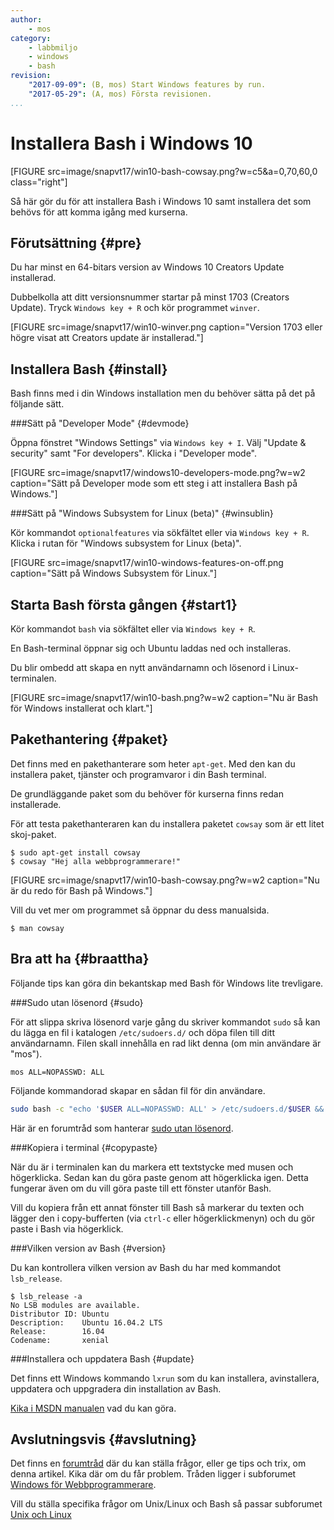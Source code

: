 ```yaml
---
author:
    - mos
category: 
    - labbmiljo
    - windows
    - bash
revision:
    "2017-09-09": (B, mos) Start Windows features by run.
    "2017-05-29": (A, mos) Första revisionen.
...
```

Installera Bash i Windows 10
==================================

[FIGURE src=image/snapvt17/win10-bash-cowsay.png?w=c5&a=0,70,60,0 class="right"]

Så här gör du för att installera Bash i Windows 10 samt installera det som behövs för att komma igång med kurserna.

<!--more-->



Förutsättning {#pre}
-------------------------------

Du har minst en 64-bitars version av Windows 10 Creators Update installerad. 

Dubbelkolla att ditt versionsnummer startar på minst 1703 (Creators Update). Tryck `Windows key + R` och kör programmet `winver`. 

[FIGURE src=image/snapvt17/win10-winver.png caption="Version 1703 eller högre visat att Creators update är installerad."]



Installera Bash {#install}
-------------------------------

Bash finns med i din Windows installation men du behöver sätta på det på följande sätt.



###Sätt på "Developer Mode" {#devmode}

Öppna fönstret "Windows Settings" via `Windows key + I`. Välj "Update & security" samt "For developers". Klicka i "Developer mode".

[FIGURE src=image/snapvt17/windows10-developers-mode.png?w=w2 caption="Sätt på Developer mode som ett steg i att installera Bash på Windows."]



###Sätt på "Windows Subsystem for Linux (beta)" {#winsublin}

Kör kommandot `optionalfeatures` via sökfältet eller via `Windows key + R`. Klicka i rutan för "Windows subsystem for Linux (beta)".

[FIGURE src=image/snapvt17/win10-windows-features-on-off.png caption="Sätt på Windows Subsystem för Linux."]



<!--
###Aktivera "Windows Subsystem for Linux (beta)" {#aktivera}

Du kan nu aktivera bash för Windows genom att köra följande kommandorad i Power Shell som Administratör.

```text
Enable-WindowsOptionalFeature -Online -FeatureName Microsoft-Windows-Subsystem-Linux
```
-->



Starta Bash första gången {#start1}
-------------------------------

Kör kommandot `bash` via sökfältet eller via `Windows key + R`.

En Bash-terminal öppnar sig och Ubuntu laddas ned och installeras.

Du blir ombedd att skapa en nytt användarnamn och lösenord i Linux-terminalen.

[FIGURE src=image/snapvt17/win10-bash.png?w=w2 caption="Nu är Bash för Windows installerat och klart."]



Pakethantering {#paket}
------------------------------

Det finns med en pakethanterare som heter `apt-get`. Med den kan du installera paket, tjänster och programvaror i din Bash terminal.

De grundläggande paket som du behöver för kurserna finns redan installerade.

För att testa pakethanteraren kan du installera paketet `cowsay` som är ett litet skoj-paket.

```text
$ sudo apt-get install cowsay
$ cowsay "Hej alla webbprogrammerare!"
```

[FIGURE src=image/snapvt17/win10-bash-cowsay.png?w=w2 caption="Nu är du redo för Bash på Windows."]

Vill du vet mer om programmet så öppnar du dess manualsida.

```text
$ man cowsay
```



Bra att ha {#braattha}
------------------------------

Följande tips kan göra din bekantskap med Bash för Windows lite trevligare.



###Sudo utan lösenord {#sudo}

För att slippa skriva lösenord varje gång du skriver kommandot `sudo` så kan du lägga en fil i katalogen `/etc/sudoers.d/` och döpa filen till ditt användarnamn. Filen skall innehålla en rad likt denna (om min användare är "mos").

```text
mos ALL=NOPASSWD: ALL
```

Följande kommandorad skapar en sådan fil för din användare.

```bash
sudo bash -c "echo '$USER ALL=NOPASSWD: ALL' > /etc/sudoers.d/$USER && cat /etc/sudoers.d/$USER"
```

Här är en forumtråd som hanterar [sudo utan lösenord](t/4327).



###Kopiera i terminal {#copypaste}

När du är i terminalen kan du markera ett textstycke med musen och högerklicka. Sedan kan du göra paste genom att högerklicka igen. Detta fungerar även om du vill göra paste till ett fönster utanför Bash.

Vill du kopiera från ett annat fönster till Bash så markerar du texten och lägger den i copy-bufferten (via `ctrl-c` eller högerklickmenyn) och du gör paste i Bash via högerklick.



###Vilken version av Bash {#version}

Du kan kontrollera vilken version av Bash du har med kommandot `lsb_release`.

```
$ lsb_release -a
No LSB modules are available.
Distributor ID: Ubuntu
Description:    Ubuntu 16.04.2 LTS
Release:        16.04
Codename:       xenial
```



###Installera och uppdatera Bash {#update}

Det finns ett Windows kommando `lxrun` som du kan installera, avinstallera, uppdatera och uppgradera din installation av Bash.

[Kika i MSDN manualen](https://msdn.microsoft.com/en-us/commandline/wsl/reference) vad du kan göra.



Avslutningsvis {#avslutning}
------------------------------

Det finns en [forumtråd](t/6515) där du kan ställa frågor, eller ge tips och trix, om denna artikel. Kika där om du får problem. Tråden ligger i subforumet [Windows för Webbprogrammerare](forum/viewforum.php?f=55).

Vill du ställa specifika frågor om Unix/Linux och Bash så passar subforumet [Unix och Linux](forum/viewforum.php?f=49)
